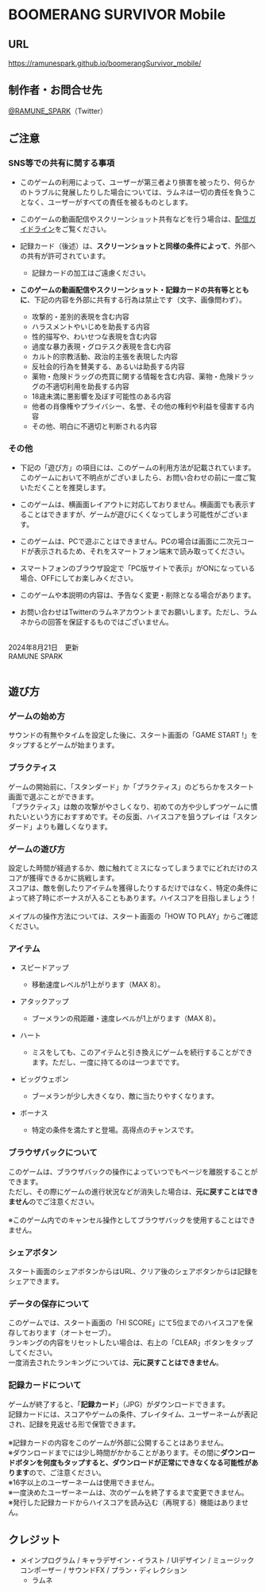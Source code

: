 # BOOMERANG SURVIVOR Mobile

## URL

https://ramunespark.github.io/boomerangSurvivor_mobile/

## 制作者・お問合せ先

[@RAMUNE_SPARK](https://x.com/RAMUNE_SPARK)（Twitter）



## ご注意

### SNS等での共有に関する事項

* このゲームの利用によって、ユーザーが第三者より損害を被ったり、何らかのトラブルに発展したりした場合については、ラムネは一切の責任を負うことなく、ユーザーがすべての責任を被るものとします。

* このゲームの動画配信やスクリーンショット共有などを行う場合は、[配信ガイドライン](https://ramunespark.github.io/guideLine/)をご覧ください。

* 記録カード（後述）は、**スクリーンショットと同様の条件によって**、外部への共有が許可されています。
  - 記録カードの加工はご遠慮ください。

* **このゲームの動画配信やスクリーンショット・記録カードの共有等とともに**、下記の内容を外部に共有する行為は禁止です（文字、画像問わず）。

  - 攻撃的・差別的表現を含む内容
  - ハラスメントやいじめを助長する内容
  - 性的描写や、わいせつな表現を含む内容
  - 過度な暴力表現・グロテスク表現を含む内容
  - カルト的宗教活動、政治的主張を表現した内容
  - 反社会的行為を賛美する、あるいは助長する内容
  - 薬物・危険ドラッグの売買に関する情報を含む内容、薬物・危険ドラッグの不適切利用を助長する内容
  - 18歳未満に悪影響を及ぼす可能性のある内容
  - 他者の肖像権やプライバシー、名誉、その他の権利や利益を侵害する内容
  - その他、明白に不適切と判断される内容
 
    
### その他

* 下記の「遊び方」の項目には、このゲームの利用方法が記載されています。このゲームにおいて不明点がございましたら、お問い合わせの前に一度ご覧いただくことを推奨します。

* このゲームは、横画面レイアウトに対応しておりません。横画面でも表示することはできますが、ゲームが遊びにくくなってしまう可能性がございます。

* このゲームは、PCで遊ぶことはできません。PCの場合は画面に二次元コードが表示されるため、それをスマートフォン端末で読み取ってください。

* スマートフォンのブラウザ設定で「PC版サイトで表示」がONになっている場合、OFFにしてお楽しみください。

* このゲームや本説明の内容は、予告なく変更・削除となる場合があります。

* お問い合わせはTwitterのラムネアカウントまでお願いします。ただし、ラムネからの回答を保証するものではございません。

<br>2024年8月21日　更新<br>RAMUNE SPARK<br><br>


## 遊び方

### ゲームの始め方

サウンドの有無やタイムを設定した後に、スタート画面の「GAME START !」をタップするとゲームが始まります。

### プラクティス

ゲームの開始前に、「スタンダード」か「プラクティス」のどちらかをスタート画面で選ぶことができます。<br>「プラクティス」は敵の攻撃がやさしくなり、初めての方や少しずつゲームに慣れたいという方におすすめです。その反面、ハイスコアを狙うプレイは「スタンダード」よりも難しくなります。

### ゲームの遊び方

設定した時間が経過するか、敵に触れてミスになってしまうまでにどれだけのスコアが獲得できるかに挑戦します。<br>スコアは、敵を倒したりアイテムを獲得したりするだけではなく、特定の条件によって終了時にボーナスが入ることもあります。ハイスコアを目指しましょう！<br><br>メイプルの操作方法については、スタート画面の「HOW TO PLAY」からご確認ください。

### アイテム

* スピードアップ
  - 移動速度レベルが1上がります（MAX 8）。
 
* アタックアップ
  - ブーメランの飛距離・速度レベルが1上がります（MAX 8）。

* ハート
  - ミスをしても、このアイテムと引き換えにゲームを続行することができます。ただし、一度に持てるのは一つまでです。
 
* ビッグウェポン
  - ブーメランが少し大きくなり、敵に当たりやすくなります。
 
* ボーナス
  - 特定の条件を満たすと登場。高得点のチャンスです。

### ブラウザバックについて

このゲームは、ブラウザバックの操作によっていつでもページを離脱することができます。<br>ただし、その際にゲームの進行状況などが消失した場合は、**元に戻すことはできません**のでご注意ください。<br><br>※このゲーム内でのキャンセル操作としてブラウザバックを使用することはできません。

### シェアボタン

スタート画面のシェアボタンからはURL、クリア後のシェアボタンからは記録をシェアできます。

### データの保存について

このゲームでは、スタート画面の「HI SCORE」にて5位までのハイスコアを保存しております（オートセーブ）。<br>ランキングの内容をリセットしたい場合は、右上の「CLEAR」ボタンをタップしてください。<br>一度消去されたランキングについては、**元に戻すことはできません**。

### 記録カードについて

ゲームが終了すると、「**記録カード**」（JPG）がダウンロードできます。<br>記録カードには、スコアやゲームの条件、プレイタイム、ユーザーネームが表記され、記録を見返せる形で保管できます。<br><br>※記録カードの内容をこのゲームが外部に公開することはありません。<br>※ダウンロードまでには少し時間がかかることがあります。その間に**ダウンロードボタンを何度もタップすると、ダウンロードが正常にできなくなる可能性があります**ので、ご注意ください。<br>※16字以上のユーザーネームは使用できません。<br>※一度決めたユーザーネームは、次のゲームを終了するまで変更できません。<br>※発行した記録カードからハイスコアを読み込む（再現する）機能はありません。

## クレジット

* メインプログラム / キャラデザイン・イラスト / UIデザイン / ミュージックコンポーザー / サウンドFX / プラン・ディレクション
  - ラムネ

